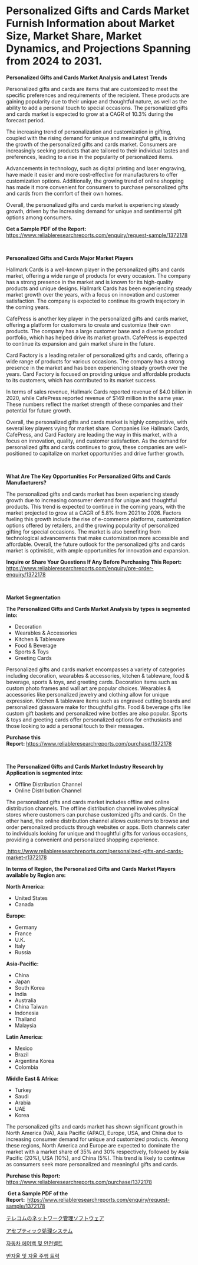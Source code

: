<p><h1>Personalized Gifts and Cards Market Furnish Information about Market Size, Market Share, Market Dynamics, and Projections Spanning from 2024 to 2031.</h1></p><p><strong>Personalized Gifts and Cards Market Analysis and Latest Trends</strong></p>
<p><p>Personalized gifts and cards are items that are customized to meet the specific preferences and requirements of the recipient. These products are gaining popularity due to their unique and thoughtful nature, as well as the ability to add a personal touch to special occasions. The personalized gifts and cards market is expected to grow at a CAGR of 10.3% during the forecast period.</p><p>The increasing trend of personalization and customization in gifting, coupled with the rising demand for unique and meaningful gifts, is driving the growth of the personalized gifts and cards market. Consumers are increasingly seeking products that are tailored to their individual tastes and preferences, leading to a rise in the popularity of personalized items.</p><p>Advancements in technology, such as digital printing and laser engraving, have made it easier and more cost-effective for manufacturers to offer customization options. Additionally, the growing trend of online shopping has made it more convenient for consumers to purchase personalized gifts and cards from the comfort of their own homes.</p><p>Overall, the personalized gifts and cards market is experiencing steady growth, driven by the increasing demand for unique and sentimental gift options among consumers.</p></p>
<p><strong>Get a Sample PDF of the Report:&nbsp;</strong> <a href="https://www.reliableresearchreports.com/enquiry/request-sample/1372178">https://www.reliableresearchreports.com/enquiry/request-sample/1372178</a></p>
<p>&nbsp;</p>
<p><strong>Personalized Gifts and Cards Major Market Players</strong></p>
<p><p>Hallmark Cards is a well-known player in the personalized gifts and cards market, offering a wide range of products for every occasion. The company has a strong presence in the market and is known for its high-quality products and unique designs. Hallmark Cards has been experiencing steady market growth over the years, with a focus on innovation and customer satisfaction. The company is expected to continue its growth trajectory in the coming years.</p><p>CafePress is another key player in the personalized gifts and cards market, offering a platform for customers to create and customize their own products. The company has a large customer base and a diverse product portfolio, which has helped drive its market growth. CafePress is expected to continue its expansion and gain market share in the future.</p><p>Card Factory is a leading retailer of personalized gifts and cards, offering a wide range of products for various occasions. The company has a strong presence in the market and has been experiencing steady growth over the years. Card Factory is focused on providing unique and affordable products to its customers, which has contributed to its market success.</p><p>In terms of sales revenue, Hallmark Cards reported revenue of $4.0 billion in 2020, while CafePress reported revenue of $149 million in the same year. These numbers reflect the market strength of these companies and their potential for future growth.</p><p>Overall, the personalized gifts and cards market is highly competitive, with several key players vying for market share. Companies like Hallmark Cards, CafePress, and Card Factory are leading the way in this market, with a focus on innovation, quality, and customer satisfaction. As the demand for personalized gifts and cards continues to grow, these companies are well-positioned to capitalize on market opportunities and drive further growth.</p></p>
<p>&nbsp;</p>
<p><strong>What Are The Key Opportunities For Personalized Gifts and Cards Manufacturers?</strong></p>
<p><p>The personalized gifts and cards market has been experiencing steady growth due to increasing consumer demand for unique and thoughtful products. This trend is expected to continue in the coming years, with the market projected to grow at a CAGR of 5.8% from 2021 to 2026. Factors fueling this growth include the rise of e-commerce platforms, customization options offered by retailers, and the growing popularity of personalized gifting for special occasions. The market is also benefiting from technological advancements that make customization more accessible and affordable. Overall, the future outlook for the personalized gifts and cards market is optimistic, with ample opportunities for innovation and expansion.</p></p>
<p><strong>Inquire or Share Your Questions If Any Before Purchasing This Report:</strong> <a href="https://www.reliableresearchreports.com/enquiry/pre-order-enquiry/1372178">https://www.reliableresearchreports.com/enquiry/pre-order-enquiry/1372178</a></p>
<p>&nbsp;</p>
<p><strong>Market Segmentation</strong></p>
<p><strong>The Personalized Gifts and Cards Market Analysis by types is segmented into:</strong></p>
<p><ul><li>Decoration</li><li>Wearables & Accessories</li><li>Kitchen & Tableware</li><li>Food & Beverage</li><li>Sports & Toys</li><li>Greeting Cards</li></ul></p>
<p><p>Personalized gifts and cards market encompasses a variety of categories including decoration, wearables & accessories, kitchen & tableware, food & beverage, sports & toys, and greeting cards. Decoration items such as custom photo frames and wall art are popular choices. Wearables & accessories like personalized jewelry and clothing allow for unique expression. Kitchen & tableware items such as engraved cutting boards and personalized glassware make for thoughtful gifts. Food & beverage gifts like custom gift baskets and personalized wine bottles are also popular. Sports & toys and greeting cards offer personalized options for enthusiasts and those looking to add a personal touch to their messages.</p></p>
<p><strong>Purchase this Report:&nbsp;</strong><a href="https://www.reliableresearchreports.com/purchase/1372178">https://www.reliableresearchreports.com/purchase/1372178</a></p>
<p>&nbsp;</p>
<p><strong>The Personalized Gifts and Cards Market Industry Research by Application is segmented into:</strong></p>
<p><ul><li>Offline Distribution Channel</li><li>Online Distribution Channel</li></ul></p>
<p><p>The personalized gifts and cards market includes offline and online distribution channels. The offline distribution channel involves physical stores where customers can purchase customized gifts and cards. On the other hand, the online distribution channel allows customers to browse and order personalized products through websites or apps. Both channels cater to individuals looking for unique and thoughtful gifts for various occasions, providing a convenient and personalized shopping experience.</p></p>
<p><a href="https://www.reliableresearchreports.com/personalized-gifts-and-cards-market-r1372178">&nbsp;https://www.reliableresearchreports.com/personalized-gifts-and-cards-market-r1372178</a></p>
<p><strong>In terms of Region, the Personalized Gifts and Cards Market Players available by Region are:</strong></p>
<p>
    <p> <strong> North America: </strong>
        <ul>
            <li>United States</li>
            <li>Canada</li>
        </ul>
        </p> 
    <p> <strong> Europe: </strong>
        <ul>
            <li>Germany</li>
            <li>France</li>
            <li>U.K.</li>
            <li>Italy</li>
            <li>Russia</li>
        </ul>
        </p> 
    <p> <strong> Asia-Pacific: </strong>
        <ul>
            <li>China</li>
            <li>Japan</li>
            <li>South Korea</li>
            <li>India</li>
            <li>Australia</li>
            <li>China Taiwan</li>
            <li>Indonesia</li>
            <li>Thailand</li>
            <li>Malaysia</li>
        </ul>
        </p> 
    <p> <strong> Latin America: </strong>
        <ul>
            <li>Mexico</li>
            <li>Brazil</li>
            <li>Argentina Korea</li>
            <li>Colombia</li>
        </ul>
        </p> 
    <p> <strong> Middle East & Africa: </strong>
        <ul>
            <li>Turkey</li>
            <li>Saudi</li>
            <li>Arabia</li>
            <li>UAE</li>
            <li>Korea</li>
        </ul>
    </p>
    </p>
<p><p>The personalized gifts and cards market has shown significant growth in North America (NA), Asia Pacific (APAC), Europe, USA, and China due to increasing consumer demand for unique and customized products. Among these regions, North America and Europe are expected to dominate the market with a market share of 35% and 30% respectively, followed by Asia Pacific (20%), USA (10%), and China (5%). This trend is likely to continue as consumers seek more personalized and meaningful gifts and cards.</p></p>
<p><strong>Purchase this Report: </strong><a href="https://www.reliableresearchreports.com/purchase/1372178">https://www.reliableresearchreports.com/purchase/1372178</a></p>
<p>&nbsp;<strong>Get a Sample PDF of the Report:&nbsp;&nbsp;</strong><a href="https://www.reliableresearchreports.com/enquiry/request-sample/1372178">https://www.reliableresearchreports.com/enquiry/request-sample/1372178</a></p>
<p><strong></strong></p>
<p><p><a href="https://medium.com/@lelanadden5645/%E9%80%9A%E4%BF%A1%E5%B8%82%E5%A0%B4%E3%81%AE%E3%83%8D%E3%83%83%E3%83%88%E3%83%AF%E3%83%BC%E3%82%AF%E7%AE%A1%E7%90%86%E3%82%BD%E3%83%95%E3%83%88%E3%82%A6%E3%82%A7%E3%82%A2-%E7%AB%B6%E4%BA%89%E5%88%86%E6%9E%90-%E5%B8%82%E5%A0%B4%E5%8B%95%E5%90%91-2031%E5%B9%B4%E3%81%BE%E3%81%A7%E3%81%AE%E4%BA%88%E6%B8%AC-6b0cf876b751">テレコムのネットワーク管理ソフトウェア</a></p><p><a href="https://medium.com/@timslater46/%E7%84%A1%E8%8F%8C%E5%87%A6%E7%90%86%E3%82%B7%E3%82%B9%E3%83%86%E3%83%A0%E5%B8%82%E5%A0%B4-%E5%B8%82%E5%A0%B4cagr-%E5%B8%82%E5%A0%B4%E3%83%88%E3%83%AC%E3%83%B3%E3%83%89-%E6%88%90%E9%95%B7%E6%88%A6%E7%95%A5%E3%81%B8%E3%81%AE%E6%B4%9E%E5%AF%9F-6b1827d4e389">アセプティック処理システム</a></p><p><a href="https://medium.com/@corneliutrifa2022/%EC%9E%90%EB%8F%99%EC%B0%A8-%EC%97%90%EC%96%B4%EB%B0%B1-%EB%B0%8F-%EC%8B%9C%ED%8A%B8%EB%B2%A8%ED%8A%B8-%EC%8B%9C%EC%9E%A5-%EC%8B%9C%EC%9E%A5-cagr-%EC%8B%9C%EC%9E%A5-%ED%8A%B8%EB%A0%8C%EB%93%9C-%EB%B0%8F-%EC%84%B1%EC%9E%A5-%EC%A0%84%EB%9E%B5%EC%97%90-%EB%8C%80%ED%95%9C-%ED%86%B5%EC%B0%B0%EB%A0%A5-d5e42c2aa7de">자동차 에어백 및 안전벨트</a></p><p><a href="https://medium.com/@dallasrrellwg/%EB%B0%98%EC%9E%90%EC%9C%A8%EC%A3%BC%ED%96%89-%EB%B0%8F-%EC%99%84%EC%A0%84%EC%9E%90%EC%9C%A8%EC%A3%BC%ED%96%89-%ED%8A%B8%EB%9F%AD-%EC%8B%9C%EC%9E%A5-%EC%A0%84%EB%A7%9D-%EC%82%B0%EC%97%85-%EA%B0%9C%EC%9A%94-%EB%B0%8F-%EC%98%88%EC%B8%A1-2024%EB%85%84%EB%B6%80%ED%84%B0-2031%EB%85%84%EA%B9%8C%EC%A7%80-123e849644b4">반자율 및 자율 주행 트럭</a></p></p>